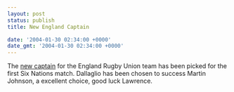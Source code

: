 ```yaml
---
layout: post
status: publish
title: New England Captain

date: '2004-01-30 02:34:00 +0000'
date_gmt: '2004-01-30 02:34:00 +0000'
---
```

The <a href="http://news.bbc.co.uk/sport1/hi/rugby_union/international/3437443.stm">new captain</a> for the England Rugby Union team has been picked for the first Six Nations match. Dallaglio has been chosen to success Martin Johnson, a excellent choice, good luck Lawrence.
